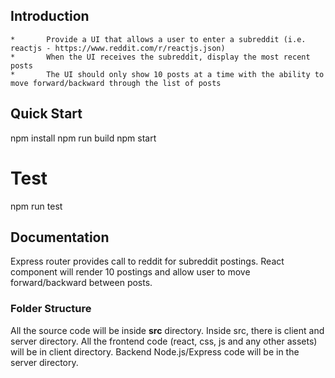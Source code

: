 
## Introduction

	*	    Provide a UI that allows a user to enter a subreddit (i.e. reactjs - https://www.reddit.com/r/reactjs.json)
	*	    When the UI receives the subreddit, display the most recent posts
	*	    The UI should only show 10 posts at a time with the ability to move forward/backward through the list of posts

## Quick Start

npm install
npm run build
npm start

# Test

npm run test

## Documentation

Express router provides call to reddit for subreddit postings.
React component will render 10 postings and allow user to move forward/backward between posts.

### Folder Structure

All the source code will be inside **src** directory. Inside src, there is client and server directory.
All the frontend code (react, css, js and any other assets) will be in client directory.
Backend Node.js/Express code will be in the server directory.

